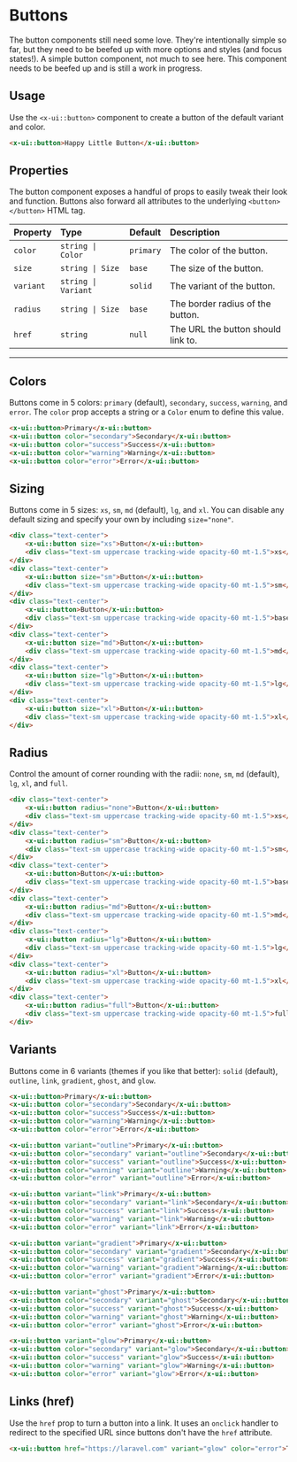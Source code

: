 # Buttons

The button components still need some love. They're intentionally simple so far, but they need to be beefed up with more options and styles (and focus states!).
A simple button component, not much to see here. This component needs to be beefed up and is still a work in progress.

## Usage
Use the `<x-ui::button>` component to create a button of the default variant and color.

```html +demo title={Using Buttons} previewClasses={py-8 flex items-center justify-center}
<x-ui::button>Happy Little Button</x-ui::button>
```

## Properties

The button component exposes a handful of props to easily tweak their look and function.
Buttons also forward all attributes to the underlying `<button></button>` HTML tag.

| Property | Type | Default | Description |
|:---|:---|:---|:---|
| `color` | `string \| Color` | `primary` | The color of the button. |
| `size` | `string \| Size` | `base` | The size of the button. |
| `variant` | `string \| Variant` | `solid` | The variant of the button. |
| `radius` | `string \| Size` | `base` | The border radius of the button. |
| `href` | `string` | `null` | The URL the button should link to. |

---

## Colors
Buttons come in 5 colors: `primary` (default), `secondary`, `success`, `warning`, and `error`.
The `color` prop accepts a string or a `Color` enum to define this value.

```html +demo title={Simple Buttons} previewClasses={grid gap-5 grid-cols-1 sm:grid-cols-2 md:grid-cols-5 items-end justify-center py-12}
<x-ui::button>Primary</x-ui::button>
<x-ui::button color="secondary">Secondary</x-ui::button>
<x-ui::button color="success">Success</x-ui::button>
<x-ui::button color="warning">Warning</x-ui::button>
<x-ui::button color="error">Error</x-ui::button>
```

## Sizing
Buttons come in 5 sizes: `xs`, `sm`, `md` (default), `lg`, and `xl`. You can
disable any default sizing and specify your own by including `size="none"`.

```html +demo title={Button Sizing} previewClasses={flex space-x-5 items-end justify-center py-12}
<div class="text-center">
    <x-ui::button size="xs">Button</x-ui::button>
    <div class="text-sm uppercase tracking-wide opacity-60 mt-1.5">xs</div>
</div>
<div class="text-center">
    <x-ui::button size="sm">Button</x-ui::button>
    <div class="text-sm uppercase tracking-wide opacity-60 mt-1.5">sm</div>
</div>
<div class="text-center">
    <x-ui::button>Button</x-ui::button>
    <div class="text-sm uppercase tracking-wide opacity-60 mt-1.5">base</div>
</div>
<div class="text-center">
    <x-ui::button size="md">Button</x-ui::button>
    <div class="text-sm uppercase tracking-wide opacity-60 mt-1.5">md</div>
</div>
<div class="text-center">
    <x-ui::button size="lg">Button</x-ui::button>
    <div class="text-sm uppercase tracking-wide opacity-60 mt-1.5">lg</div>
</div>
<div class="text-center">
    <x-ui::button size="xl">Button</x-ui::button>
    <div class="text-sm uppercase tracking-wide opacity-60 mt-1.5">xl</div>
</div>
```

## Radius

Control the amount of corner rounding with the radii: `none`, `sm`, `md` (default), `lg`, `xl`, and `full`.

```html +demo title={Button Sizing} previewClasses={flex space-x-5 items-end justify-center py-12}
<div class="text-center">
    <x-ui::button radius="none">Button</x-ui::button>
    <div class="text-sm uppercase tracking-wide opacity-60 mt-1.5">xs</div>
</div>
<div class="text-center">
    <x-ui::button radius="sm">Button</x-ui::button>
    <div class="text-sm uppercase tracking-wide opacity-60 mt-1.5">sm</div>
</div>
<div class="text-center">
    <x-ui::button>Button</x-ui::button>
    <div class="text-sm uppercase tracking-wide opacity-60 mt-1.5">base</div>
</div>
<div class="text-center">
    <x-ui::button radius="md">Button</x-ui::button>
    <div class="text-sm uppercase tracking-wide opacity-60 mt-1.5">md</div>
</div>
<div class="text-center">
    <x-ui::button radius="lg">Button</x-ui::button>
    <div class="text-sm uppercase tracking-wide opacity-60 mt-1.5">lg</div>
</div>
<div class="text-center">
    <x-ui::button radius="xl">Button</x-ui::button>
    <div class="text-sm uppercase tracking-wide opacity-60 mt-1.5">xl</div>
</div>
<div class="text-center">
    <x-ui::button radius="full">Button</x-ui::button>
    <div class="text-sm uppercase tracking-wide opacity-60 mt-1.5">full</div>
</div>
```


## Variants
Buttons come in 6 variants (themes if you like that better): `solid` (default), `outline`, `link`, `gradient`, `ghost`, and `glow`.

```html +demo title={Solid Variant} previewClasses={grid gap-5 grid-cols-1 sm:grid-cols-2 md:grid-cols-5 items-end justify-center py-12}
<x-ui::button>Primary</x-ui::button>
<x-ui::button color="secondary">Secondary</x-ui::button>
<x-ui::button color="success">Success</x-ui::button>
<x-ui::button color="warning">Warning</x-ui::button>
<x-ui::button color="error">Error</x-ui::button>
```

```html +demo title={Outline Variant} previewClasses={grid gap-5 grid-cols-1 sm:grid-cols-2 md:grid-cols-5 items-end justify-center py-12}
<x-ui::button variant="outline">Primary</x-ui::button>
<x-ui::button color="secondary" variant="outline">Secondary</x-ui::button>
<x-ui::button color="success" variant="outline">Success</x-ui::button>
<x-ui::button color="warning" variant="outline">Warning</x-ui::button>
<x-ui::button color="error" variant="outline">Error</x-ui::button>
```

```html +demo title={Link Variant} previewClasses={grid gap-5 grid-cols-1 sm:grid-cols-2 md:grid-cols-5 items-end justify-center py-12}
<x-ui::button variant="link">Primary</x-ui::button>
<x-ui::button color="secondary" variant="link">Secondary</x-ui::button>
<x-ui::button color="success" variant="link">Success</x-ui::button>
<x-ui::button color="warning" variant="link">Warning</x-ui::button>
<x-ui::button color="error" variant="link">Error</x-ui::button>
```

```html +demo title={Gradient Variant} previewClasses={grid gap-5 grid-cols-1 sm:grid-cols-2 md:grid-cols-5 items-end justify-center py-12}
<x-ui::button variant="gradient">Primary</x-ui::button>
<x-ui::button color="secondary" variant="gradient">Secondary</x-ui::button>
<x-ui::button color="success" variant="gradient">Success</x-ui::button>
<x-ui::button color="warning" variant="gradient">Warning</x-ui::button>
<x-ui::button color="error" variant="gradient">Error</x-ui::button>
```

```html +demo title={Ghost Variant} previewClasses={grid gap-5 grid-cols-1 sm:grid-cols-2 md:grid-cols-5 items-end justify-center py-12}
<x-ui::button variant="ghost">Primary</x-ui::button>
<x-ui::button color="secondary" variant="ghost">Secondary</x-ui::button>
<x-ui::button color="success" variant="ghost">Success</x-ui::button>
<x-ui::button color="warning" variant="ghost">Warning</x-ui::button>
<x-ui::button color="error" variant="ghost">Error</x-ui::button>
```

```html +demo title={Glow Variant} previewClasses={grid gap-5 grid-cols-1 sm:grid-cols-2 md:grid-cols-5 items-end justify-center py-12}
<x-ui::button variant="glow">Primary</x-ui::button>
<x-ui::button color="secondary" variant="glow">Secondary</x-ui::button>
<x-ui::button color="success" variant="glow">Success</x-ui::button>
<x-ui::button color="warning" variant="glow">Warning</x-ui::button>
<x-ui::button color="error" variant="glow">Error</x-ui::button>
```

## Links (href)
Use the `href` prop to turn a button into a link. It uses an `onclick` handler to redirect to the specified URL since buttons don't have the `href` attribute.

```html +demo title={Buttons as Links} previewClasses={flex items-center justify-center py-6}
<x-ui::button href="https://laravel.com" variant="glow" color="error">This Button Links to the Laravel Docs</x-ui::button>
```
